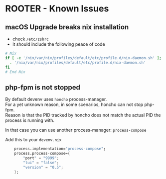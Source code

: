 # ROOTER - Known Issues

## macOS Upgrade breaks nix installation

- check `/etc/zshrc` 
- it should include the following peace of code

```sh
# Nix
if [ -e '/nix/var/nix/profiles/default/etc/profile.d/nix-daemon.sh' ]; then
  . '/nix/var/nix/profiles/default/etc/profile.d/nix-daemon.sh'
fi
# End Nix
```

## php-fpm is not stopped

By default devenv uses ``honcho`` process-manager.  
For a yet unknown reason, in some scenarios, honcho can not stop php-fpm.  
Reason is that the PID tracked by honcho does not match the actual PID the process is running with.  

In that case you can use another process-manager: ``process-compose``

Add this to your `devenv.nix`
```nix
    process.implementation="process-compose";
    process.process-compose={
        "port" = "9999";
        "tui" = "false";
        "version" = "0.5";
    };
```
